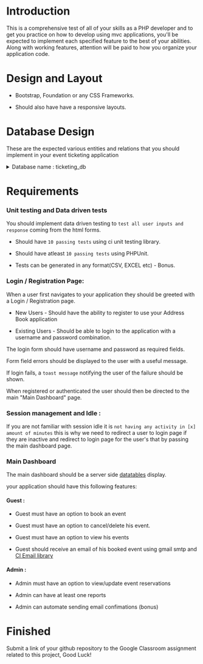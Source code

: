# Introduction

This is a comprehensive test of all of your skills as a PHP developer and to get you practice on how to develop using mvc applications, you'll be expected to implement each specified feature to the best of your abilities. Along with working features, attention will be paid to how you organize your application code.

# Design and Layout

* Bootstrap, Foundation or any CSS Frameworks.

* Should also have have a responsive layouts.

# Database Design

These are the expected various entities and relations that you should implement in your event ticketing application

<details>
<summary> Database name : ticketing_db </summary>

```
`roles`

* id 

* name Enum(admin = 1,guest = 2) = Enumeration of the role types

`users`

* id

* username = holders the username of the users

* password = hods the passwords of the users

* role_id = the role type of the users (Admin or Guest)

`events`

* id

* name = The name of the event (Eraserheads Reunion Concert)

* price = The ticket price of the event

`Guests`

* id

* user_id = Foreign key of the guest from `users` table

* fullname = The complete name of the attendees

* email = Contact email of the guest

* address = Contact address of the guest

* contact = Cellphone number of Phone number of the guest


`event_guest`

* id

* event_id = Foreign key of the `events` table

* guest_id = Foreign key of the `guests` table

* quantity = How many tickets ordered

* total = Total price of the ticket
```

</details>



# Requirements

### Unit testing and Data driven tests

You should implement data driven testing to `test all user inputs and response` coming from the html forms.

* Should have `10 passing tests` using ci unit testing library.

* Should have atleast `10 passing tests` using PHPUnit.

* Tests can be generated in any format(CSV, EXCEL etc) - Bonus.

### Login / Registration Page:

When a user first navigates to your application they should be greeted with a Login / Registration page.

* New Users - Should have the ability to register to use your Address Book application

* Existing Users - Should be able to login to the application with a username and password combination.

The login form should have username and password as required fields.

Form field errors should be displayed to the user with a useful message.

If login fails, a `toast message` notifying the user of the failure should be shown.

When registered or authenticated the user should then be directed to the main "Main Dashboard" page.

### Session management and Idle :

If you are not familiar with session idle it is `not having any activity in [x] amount of minutes` this is why we need to redirect a user to login page if they are inactive and redirect to login page for the user's that by passing the main dashboard page.

### Main Dashboard 

The main dashboard should be a server side [datatables](https://datatables.net/) display.

your application should have this following features:

#### Guest : 

* Guest must have an option to book an event

* Guest must have an option to cancel/delete his event.

* Guest must have an option to view his events

* Guest should receive an email of his booked event using gmail smtp and [CI Email library](https://codeigniter.com/user_guide/libraries/email.html)

#### Admin : 

* Admin must have an option to view/update event reservations

* Admin can have at least one reports

* Admin can automate sending email confimations (bonus) 


# Finished

Submit a link of your github repository to the Google Classroom assignment related to this project, Good Luck!

